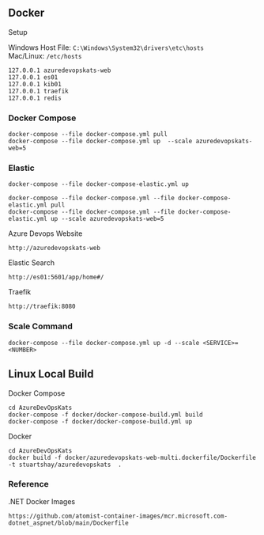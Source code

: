## Docker

Setup

Windows Host File: `C:\Windows\System32\drivers\etc\hosts`</br>
Mac/Linux: `/etc/hosts`

```
127.0.0.1 azuredevopskats-web
127.0.0.1 es01
127.0.0.1 kib01
127.0.0.1 traefik
127.0.0.1 redis
```

### Docker Compose

```
docker-compose --file docker-compose.yml pull
docker-compose --file docker-compose.yml up  --scale azuredevopskats-web=5
```

### Elastic

```
docker-compose --file docker-compose-elastic.yml up

docker-compose --file docker-compose.yml --file docker-compose-elastic.yml pull
docker-compose --file docker-compose.yml --file docker-compose-elastic.yml up --scale azuredevopskats-web=5
```

Azure Devops Website

```
http://azuredevopskats-web
```

Elastic Search

```
http://es01:5601/app/home#/
```

Traefik

```
http://traefik:8080
```

### Scale Command

```
docker-compose --file docker-compose.yml up -d --scale <SERVICE>=<NUMBER>
```

## Linux Local Build

Docker Compose

```
cd AzureDevOpsKats
docker-compose -f docker/docker-compose-build.yml build
docker-compose -f docker/docker-compose-build.yml up
```

Docker

```
cd AzureDevOpsKats
docker build -f docker/azuredevopskats-web-multi.dockerfile/Dockerfile -t stuartshay/azuredevopskats  .
```

### Reference

.NET Docker Images

```
https://github.com/atomist-container-images/mcr.microsoft.com-dotnet_aspnet/blob/main/Dockerfile
```
